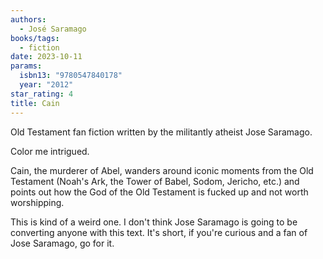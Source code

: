```yaml
---
authors:
  - José Saramago
books/tags:
  - fiction
date: 2023-10-11
params:
  isbn13: "9780547840178"
  year: "2012"
star_rating: 4
title: Cain
---
```


Old Testament fan fiction written by the militantly atheist Jose Saramago.

Color me intrigued.

<!--more-->

Cain, the murderer of Abel, wanders around iconic moments from the Old Testament (Noah's Ark, the Tower of Babel, Sodom, Jericho, etc.) and points out how the God of the Old Testament is fucked up and not worth worshipping.

This is kind of a weird one. I don't think Jose Saramago is going to be converting anyone with this text. It's short, if you're curious and a fan of Jose Saramago, go for it.
